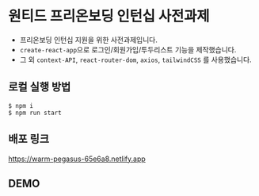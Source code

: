 # 원티드 프리온보딩 인턴십 사전과제

- 프리온보딩 인턴십 지원을 위한 사전과제입니다.
- `create-react-app`으로 로그인/회원가입/투두리스트 기능을 제작했습니다.
- 그 외 `context-API`, `react-router-dom`, `axios`, `tailwindCSS` 를 사용했습니다.

## 로컬 실행 방법

```
$ npm i
$ npm run start
```

## 배포 링크

https://warm-pegasus-65e6a8.netlify.app

## DEMO
